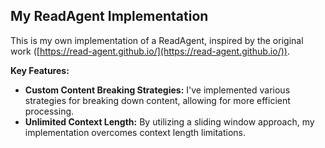 ## My ReadAgent Implementation

This is my own implementation of a ReadAgent, inspired by the original work ([https://read-agent.github.io/](https://read-agent.github.io/)). 

**Key Features:**

* **Custom Content Breaking Strategies:** I've implemented various strategies for breaking down content, allowing for more efficient processing.
* **Unlimited Context Length:** By utilizing a sliding window approach, my implementation overcomes context length limitations.
